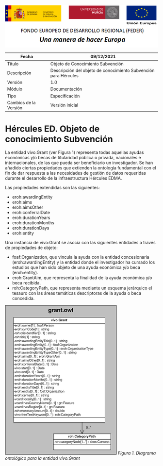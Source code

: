 ![](../../Docs/media/CabeceraDocumentosMD.png)

| Fecha         | 09/12/2021                                                   |
| ------------- | ------------------------------------------------------------ |
|Título|Objeto de Conocimiento Subvención| 
|Descripción|Descripción del objeto de conocimiento Subvención para Hércules|
|Versión|1.0|
|Módulo|Documentación|
|Tipo|Especificación|
|Cambios de la Versión|Versión inicial|

# Hércules ED. Objeto de conocimiento Subvención

La entidad vivo:Grant (ver Figura 1) representa todas aquellas ayudas económicas y/o becas de titularidad pública o privada, nacionales e internacionales, de las que pueda ser beneficiario un investigador.
Se han añadido ciertas propiedades que extienden la ontología fundamental con el fin de dar respuesta a las necesidades de gestión de datos requeridas durante el desarrollo de la infraestructura Hércules EDMA.

Las propiedades extendidas son las siguientes:

- eroh:awardingEntity
- eroh:aims
- eroh:aimsOther
- eroh:conferralDate
- eroh:durationYears
- eroh:durationMonths
- eroh:durationDays
- eroh:entity

Una instancia de vivo:Grant se asocia con las siguientes entidades a través de propiedades de objeto:

- foaf:Organization, que vincula la ayuda con la entidad concesionaria (eroh:awardingEntity) y la entidad donde el investigador ha cursado los estudios que han sido objeto de una ayuda económica y/o beca (eroh:entity).
- eroh:GrantAim, que representa la finalidad de la ayuda económica y/o beca recibida.
- roh:CategoryPath, que representa mediante un esquema jerárquico el tesauro con las áreas temáticas descriptoras de la ayuda o beca concedida.


![](../../Docs/media/ObjetosDeConocimiento/Grant.png)
*Figura 1. Diagrama ontológico para la entidad vivo:Grant*

